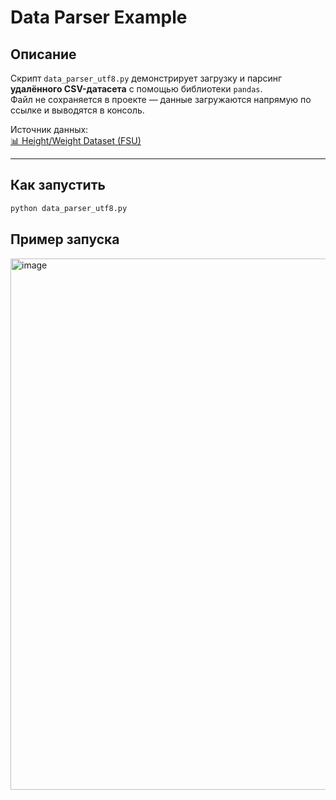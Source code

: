 # Data Parser Example

## Описание
Скрипт `data_parser_utf8.py` демонстрирует загрузку и парсинг **удалённого CSV-датаcета** с помощью библиотеки `pandas`.  
Файл не сохраняется в проекте — данные загружаются напрямую по ссылке и выводятся в консоль.

Источник данных:  
[📊 Height/Weight Dataset (FSU)](https://people.sc.fsu.edu/~jburkardt/data/csv/hw_200.csv)

---

## Как запустить
``` bash
python data_parser_utf8.py
```

## Пример запуска
<img width="1026" height="850" alt="image" src="https://github.com/user-attachments/assets/a1ded0d6-4f11-4ec0-8066-4bcd7d51f632" />




